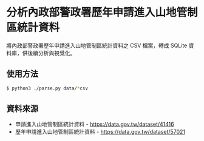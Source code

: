 
# 分析內政部警政署歷年申請進入山地管制區統計資料

將內政部警政署歷年申請進入山地管制區統計資料之 CSV 檔案，轉成 SQLite 資料庫，供後續分析與視覺化。

## 使用方法
```bash
$ python3 ./parse.py data/*csv
```

## 資料來源

* 申請進入山地管制區統計資料 - https://data.gov.tw/dataset/41416
* 歷年申請進入山地管制區統計資料 - https://data.gov.tw/dataset/57021
